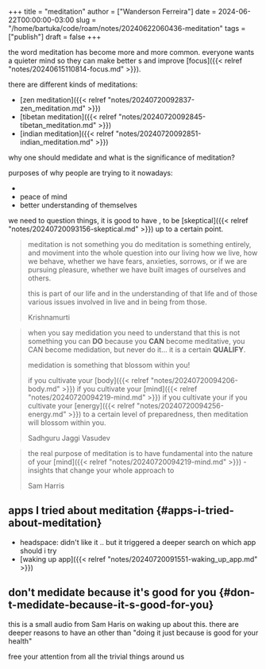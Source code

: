 +++
title = "meditation"
author = ["Wanderson Ferreira"]
date = 2024-06-22T00:00:00-03:00
slug = "/home/bartuka/code/roam/notes/20240622060436-meditation"
tags = ["publish"]
draft = false
+++

the word meditation has become more and more common. everyone wants a quieter
mind so they can make better s and improve [focus]({{< relref "notes/20240615110814-focus.md" >}}).

there are different kinds of meditations:

-   [zen meditation]({{< relref "notes/20240720092837-zen_meditation.md" >}})
-   [tibetan meditation]({{< relref "notes/20240720092845-tibetan_meditation.md" >}})
-   [indian meditation]({{< relref "notes/20240720092851-indian_meditation.md" >}})

why one should medidate and what is the significance of meditation?

purposes of why people are trying to it nowadays:

-
-   peace of mind
-   better understanding of themselves

we need to question things, it is good to have , to be [skeptical]({{< relref "notes/20240720093156-skeptical.md" >}}) up to
a certain point.

> meditation is not something you do
> meditation is something entirely, and moviment into the whole question into our living
> how we live, how we behave, whether we have fears, anxieties, sorrows, or if we
> are pursuing pleasure, whether we have built images of ourselves and others.
>
> this is part of our life and in the understanding of that life and of those
> various issues involved in live and in being from those.
>
> Krishnamurti

<!--quoteend-->

> when you say medidation you need to understand that this is not something you
> can **DO** because you **CAN** become meditative, you CAN become medidation, but never
> do it... it is a certain **QUALIFY**.
>
> medidation is something that blossom within you!
>
> if you cultivate your [body]({{< relref "notes/20240720094206-body.md" >}})
> if you cultivate your [mind]({{< relref "notes/20240720094219-mind.md" >}})
> if you cultivate your
> if you cultivate your [energy]({{< relref "notes/20240720094256-energy.md" >}})
> to a certain level of preparedness, then meditation will blossom within you.
>
> Sadhguru Jaggi Vasudev

<!--quoteend-->

> the real purpose of meditation is to have fundamental into the nature
> of your [mind]({{< relref "notes/20240720094219-mind.md" >}}) - insights that change your whole approach to
>
> Sam Harris


## apps I tried about meditation {#apps-i-tried-about-meditation}

-   headspace: didn't like it .. but it triggered a deeper search on which app
    should i try
-   [waking up app]({{< relref "notes/20240720091551-waking_up_app.md" >}})


## don't medidate because it's good for you {#don-t-medidate-because-it-s-good-for-you}

this is a small audio from Sam Haris on waking up about this. there are deeper
reasons to have an other than "doing it just because is good for
your health"

free your attention from all the trivial things around us
